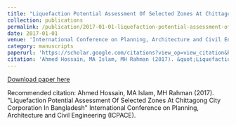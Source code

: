```yaml
---
title: "Liquefaction Potential Assessment Of Selected Zones At Chittagong City Corporation In Bangladesh"
collection: publications
permalink: /publication/2017-01-01-liquefaction-potential-assessment-of-selected-zones-at-chittagong-city-corporation-in-bangladesh
date: 2017-01-01
venue: 'International Conference on Planning, Architecture and Civil Engineering (ICPACE)'
category: manuscripts
paperurl: 'https://scholar.google.com/citations?view_op=view_citation&hl=en&user=U9tD0ywAAAAJ&cstart=20&pagesize=80&sortby=pubdate&citation_for_view=U9tD0ywAAAAJ:u-x6o8ySG0sC'
citation: 'Ahmed Hossain, MA Islam, MH Rahman (2017). &quot;Liquefaction Potential Assessment Of Selected Zones At Chittagong City Corporation In Bangladesh&quot; International Conference on Planning, Architecture and Civil Engineering (ICPACE).'
---
```


<a href='https://scholar.google.com/citations?view_op=view_citation&hl=en&user=U9tD0ywAAAAJ&cstart=20&pagesize=80&sortby=pubdate&citation_for_view=U9tD0ywAAAAJ:u-x6o8ySG0sC'>Download paper here</a>

Recommended citation: Ahmed Hossain, MA Islam, MH Rahman (2017). &quot;Liquefaction Potential Assessment Of Selected Zones At Chittagong City Corporation In Bangladesh&quot; International Conference on Planning, Architecture and Civil Engineering (ICPACE).